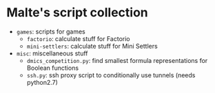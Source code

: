 # Malte's script collection

  * `games`: scripts for games
    * `factorio`: calculate stuff for Factorio
    * `mini-settlers`: calculate stuff for Mini Settlers
  * `misc`: miscellaneous stuff
    * `dmics_competition.py`: find smallest formula representations for Boolean functions
    * `ssh.py`: ssh proxy script to conditionally use tunnels (needs python2.7)
